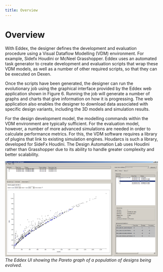 ```yaml
---
title: Overview
---
```


# Overview

With Eddex, the designer defines the development and evaluation procedure using a Visual Dataflow Modelling (VDM) environment. For example, Sidefx Houdini or McNeel Grasshopper. Eddex uses an automated task generator to create development and evaluation scripts that wrap these VDM models, as well as a number of other required scripts, so that they can be executed on Dexen.

Once the scripts have been generated, the designer can run the evolutionary job using the graphical interface provided by the Eddex web application shown in Figure 6. Running the job will generate a number of graphs and charts that give information on how it is progressing. The web application also enables the designer to download data associated with specific design variants, including the 3D models and simulation results.

For the design development model, the modelling commands within the VDM environment are typically sufficient. For the evaluation model, however, a number of more advanced simulations are needed in order to calculate performance metrics. For this, the VDM software requires a library of plugins that link to existing simulation engines. Houdarcs is such a library, developed for SideFx Houdini. The Design Automation Lab uses Houdini rather than Grasshopper due to its ability to handle greater complexity and better scalability.

![Eddex](./assets/images/eddex_ui.png)
*The Eddex UI showing the Pareto graph of a population of designs being evolved.*
